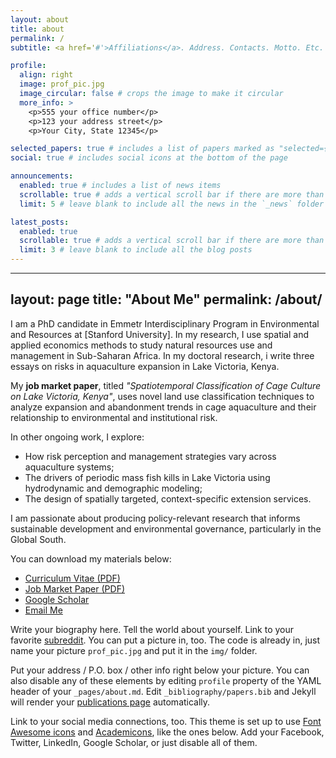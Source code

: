 ```yaml
---
layout: about
title: about
permalink: /
subtitle: <a href='#'>Affiliations</a>. Address. Contacts. Motto. Etc.

profile:
  align: right
  image: prof_pic.jpg
  image_circular: false # crops the image to make it circular
  more_info: >
    <p>555 your office number</p>
    <p>123 your address street</p>
    <p>Your City, State 12345</p>

selected_papers: true # includes a list of papers marked as "selected={true}"
social: true # includes social icons at the bottom of the page

announcements:
  enabled: true # includes a list of news items
  scrollable: true # adds a vertical scroll bar if there are more than 3 news items
  limit: 5 # leave blank to include all the news in the `_news` folder

latest_posts:
  enabled: true
  scrollable: true # adds a vertical scroll bar if there are more than 3 new posts items
  limit: 3 # leave blank to include all the blog posts
---
```


---
layout: page
title: "About Me"
permalink: /about/
---

I am a PhD candidate in Emmetr Interdisciplinary Program in Environmental and Resources at [Stanford University]. In my research, I use spatial and applied economics methods to study natural resources use and management in Sub-Saharan Africa. In my doctoral research, i write three essays on risks in aquaculture expansion in Lake Victoria, Kenya.

My **job market paper**, titled *"Spatiotemporal Classification of Cage Culture on Lake Victoria, Kenya"*, uses novel land use classification techniques to analyze expansion and abandonment trends in cage aquaculture and their relationship to environmental and institutional risk. 

In other ongoing work, I explore:
- How risk perception and management strategies vary across aquaculture systems;
- The drivers of periodic mass fish kills in Lake Victoria using hydrodynamic and demographic modeling;
- The design of spatially targeted, context-specific extension services.

I am passionate about producing policy-relevant research that informs sustainable development and environmental governance, particularly in the Global South.

You can download my materials below:

- [Curriculum Vitae (PDF)](../CV.pdf)
- [Job Market Paper (PDF)](../JobMarketPaper.pdf)
- [Google Scholar](https://scholar.google.com)  
- [Email Me](mailto:nyakundiatstanford.edu)

Write your biography here. Tell the world about yourself. Link to your favorite [subreddit](http://reddit.com). You can put a picture in, too. The code is already in, just name your picture `prof_pic.jpg` and put it in the `img/` folder.

Put your address / P.O. box / other info right below your picture. You can also disable any of these elements by editing `profile` property of the YAML header of your `_pages/about.md`. Edit `_bibliography/papers.bib` and Jekyll will render your [publications page](/al-folio/publications/) automatically.

Link to your social media connections, too. This theme is set up to use [Font Awesome icons](https://fontawesome.com/) and [Academicons](https://jpswalsh.github.io/academicons/), like the ones below. Add your Facebook, Twitter, LinkedIn, Google Scholar, or just disable all of them.
